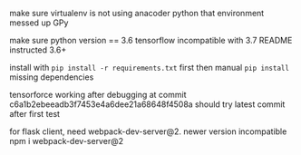 make sure virtualenv is not using anacoder python
that environment messed up GPy

make sure python version == 3.6
tensorflow incompatible with 3.7
README instructed 3.6+

install with `pip install -r requirements.txt` first
then manual `pip install` missing dependencies

tensorforce working after debugging at commit c6a1b2ebeeadb3f7453e4a6dee21a68648f4508a
should try latest commit after first test

for flask client, need webpack-dev-server@2. newer version incompatible
npm i webpack-dev-server@2
